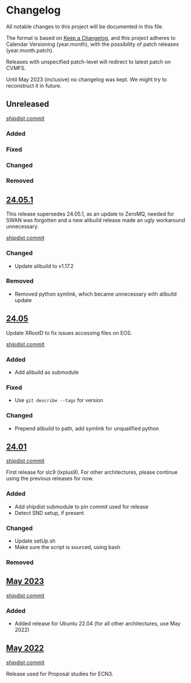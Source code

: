# Changelog

All notable changes to this project will be documented in this file.

The format is based on [Keep a
Changelog](https://keepachangelog.com/en/1.1.0/), and this project adheres to
Calendar Versioning (year.month), with the possibility of patch releases
(year.month.patch).

Releases with unspecified patch-level will redirect to latest patch on CVMFS.

Until May 2023 (inclusive) no changelog was kept. We might try to reconstruct
it in future.

## Unreleased

[shipdist commit](https://github.com/ShipSoft/shipdist/tree/master)

### Added

### Fixed

### Changed

### Removed

## [24.05.1](/cvmfs/ship.cern.ch/24.05.1/)

This release supersedes 24.05.1, as an update to ZeroMQ, needed for SWAN was
forgotten and a new alibuild release made an ugly workaround unnecessary.

[shipdist commit](https://github.com/ShipSoft/shipdist/tree/24.05.1)

### Changed

* Update alibuild to v1.17.2

### Removed

* Removed python symlink, which became unnecessary with alibuild update

## [24.05](/cvmfs/ship.cern.ch/24.05/)

Update XRootD to fix issues accessing files on EOS.

[shipdist commit](https://github.com/ShipSoft/shipdist/tree/24.05)

### Added

* Add alibuild as submodule

### Fixed

* Use `git describe --tags` for version

### Changed

* Prepend alibuild to path, add symlink for unqualified python

## [24.01](/cvmfs/ship.cern.ch/24.01/)

[shipdist commit](https://github.com/ShipSoft/shipdist/commit/fa1270666ccf78bc2dbc6e5a8426deaf86d93eb2)

First release for slc9 (lxplus9). For other architectures, please continue
using the previous releases for now.

### Added

* Add shipdist submodule to pin commit used for release
* Detect SND setup, if present

### Changed

* Update setUp.sh
* Make sure the script is sourced, using bash

### Removed

## [May 2023](/cvmfs/ship.cern.ch/SHiP-2023/May/)

[shipdist commit](https://github.com/ShipSoft/shipdist/commit/a3e02452a66000efb7ee1cc68c955113b3ca2e06)

### Added

* Added release for Ubuntu 22.04 (for all other architectures, use May 2022)

## [May 2022](/cvmfs/ship.cern.ch/SHiP-2022/May/)

[shipdist commit](https://github.com/ShipSoft/shipdist/commit/a3e02452a66000efb7ee1cc68c955113b3ca2e06)

Release used for Proposal studies for ECN3.
